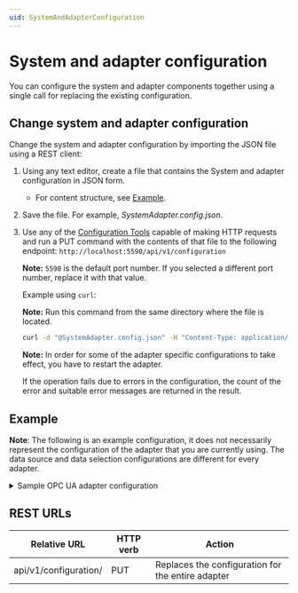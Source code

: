 ```yaml
---
uid: SystemAndAdapterConfiguration
---
```


# System and adapter configuration

You can configure the system and adapter components together using a single call for replacing the existing configuration.

## Change system and adapter configuration

Change the system and adapter configuration by importing the JSON file using a REST client:

1. Using any text editor, create a file that contains the System and adapter configuration in JSON form.

    - For content structure, see [Example](#example).

2. Save the file. For example,  *SystemAdapter.config.json*.

3. Use any of the [Configuration Tools](xref:ConfigurationTools) capable of making HTTP requests and run a PUT command with the contents of that file to the following endpoint: `http://localhost:5590/api/v1/configuration`

    **Note:** `5590` is the default port number. If you selected a different port number, replace it with that value.

    Example using `curl`:

    **Note:** Run this command from the same directory where the file is located.

    ```bash
    curl -d "@SystemAdapter.config.json" -H "Content-Type: application/json" -X  PUT "http://localhost:5590/api/v1/configuration"
    ```

    **Note:** In order for some of the adapter specific configurations to take effect, you have to restart the adapter.

    If the operation fails due to errors in the configuration, the count of the error and suitable error messages are returned in the result.

## Example

**Note**: The following is an example configuration, it does not necessarily represent the configuration of the adapter that you are currently using. The data source and data selection configurations are different for every adapter.

<details>
    <summary>Sample OPC UA adapter configuration</summary>
    <pre>
{
    "OpcUa1": {
        "Logging": {
            "logLevel": "Information",
            "logFileSizeLimitBytes": 34636833,
            "logFileCountLimit": 31
        },
        "DataSource": {
            "EndpointUrl": "opc.tcp://OPCUAServerEndpoint/OPCUA/Server",
            "UseSecureConnection": false,
            "StreamPrefix": "OPC_Prefix_",
            "UserName": null,
            "Password": null,
            "RootNodeIds": null,
            "IncomingTimestamp": "Source",
            "applyPrefixToStreamId": true
        },
        "DataSelection": [
            {
                "Selected": true,
                "Name": "Sawtooth",
                "NodeId": "ns=3;s=Sawtooth",
                "StreamId": "SawtoothStream"
            }
        ]
    },
    "System": {
        "Logging": {
            "logLevel": "Information",
            "logFileSizeLimitBytes": 34636833,
            "logFileCountLimit": 31
        },
        "HealthEndpoints": [
        ],
    "Diagnostics": {
            "enableDiagnostics": true
    },
        "Components": [
            {
                "componentId": "Egress",
                "componentType": "OmfEgress"
            },
            {
                "componentId": "OpcUa1",
                "componentType": "OpcUa"
            }
        ],
    "Buffering": {
            "BufferLocation": "C:/ProgramData/OSIsoft/Adapters/OpcUa/Buffers",
            "MaxBufferSizeMB": -1,
            "EnableBuffering": true
        }
     },
    "OmfEgress": {
        "Logging": {
            "logLevel": "Information",
            "logFileSizeLimitBytes": 34636833,
            "logFileCountLimit": 31
        },
        "DataEndpoints": [
            {
                "id": "WebAPI EndPoint",
                "endpoint": "https://PIWEBAPIServer/piwebapi/omf",
                "userName": "USERNAME",
                "password": "PASSWORD"
            },
            {
                "id": "OCS Endpoint",
                "endpoint": "https://OCSEndpoint/omf",
                "clientId": "CLIENTID",
                "clientSecret": "CLIENTSECRET"
            }
        ]
    }
}
   </pre>
</details>

## REST URLs

| Relative URL          | HTTP verb | Action                                            |
| --------------------- | --------- | ------------------------------------------------- |
| api/v1/configuration/ | PUT       | Replaces the configuration for the entire adapter |
